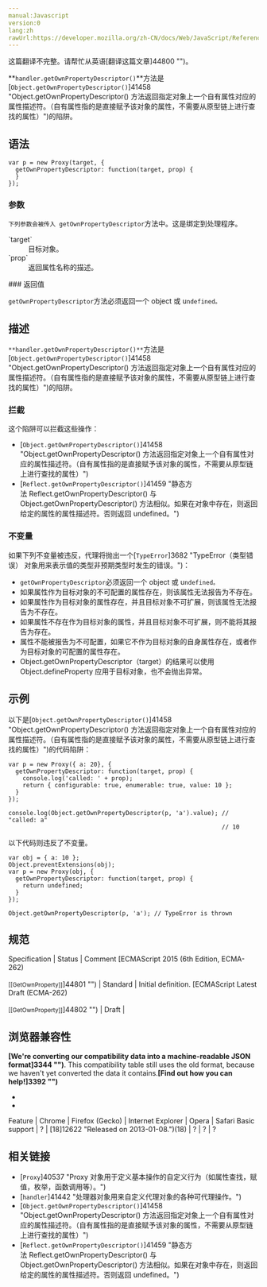 ```yaml
---
manual:Javascript
version:0
lang:zh
rawUrl:https://developer.mozilla.org/zh-CN/docs/Web/JavaScript/Reference/Global_Objects/Proxy/handler/getOwnPropertyDescriptor
---
```




这篇翻译不完整。请帮忙从英语[翻译这篇文章]44800 "")。






**`handler.getOwnPropertyDescriptor()`**方法是[`Object.getOwnPropertyDescriptor()`]41458 "Object.getOwnPropertyDescriptor() 方法返回指定对象上一个自有属性对应的属性描述符。（自有属性指的是直接赋予该对象的属性，不需要从原型链上进行查找的属性）")的陷阱。


## 语法<a name="语法"></a>

```
var p = new Proxy(target, {
  getOwnPropertyDescriptor: function(target, prop) {
  }
});
```

### 参数<a name="参数"></a>


`下列参数会被传入 getOwnPropertyDescriptor`方法中。这是绑定到处理程序。

<dl><dt id=''>`target`</dt><dd>目标对象。</dd><dt id=''>`prop`</dt><dd>返回属性名称的描述。</dd></dl>
### 返回值<a name="返回值"></a>


`getOwnPropertyDescriptor`方法必须返回一个 object 或 u`ndefined。`


## 描述<a name="描述"></a>


`**handler.getOwnPropertyDescriptor()**`方法是[`Object.getOwnPropertyDescriptor()`]41458 "Object.getOwnPropertyDescriptor() 方法返回指定对象上一个自有属性对应的属性描述符。（自有属性指的是直接赋予该对象的属性，不需要从原型链上进行查找的属性）")的陷阱。


### 拦截<a name="拦截"></a>


这个陷阱可以拦截这些操作：


* [`Object.getOwnPropertyDescriptor()`]41458 "Object.getOwnPropertyDescriptor() 方法返回指定对象上一个自有属性对应的属性描述符。（自有属性指的是直接赋予该对象的属性，不需要从原型链上进行查找的属性）")
* [`Reflect.getOwnPropertyDescriptor()`]41459 "静态方法 Reflect.getOwnPropertyDescriptor() 与 Object.getOwnPropertyDescriptor() 方法相似。如果在对象中存在，则返回给定的属性的属性描述符。否则返回 undefined。")

### 不变量<a name="不变量"></a>


如果下列不变量被违反，代理将抛出一个[`TypeError`]3682 "TypeError（类型错误） 对象用来表示值的类型非预期类型时发生的错误。")：


* `getOwnPropertyDescriptor`必须返回一个 object 或 u`ndefined。`
* 如果属性作为目标对象的不可配置的属性存在，则该属性无法报告为不存在。
* 如果属性作为目标对象的属性存在，并且目标对象不可扩展，则该属性无法报告为不存在。
* 如果属性不存在作为目标对象的属性，并且目标对象不可扩展，则不能将其报告为存在。
* 属性不能被报告为不可配置，如果它不作为目标对象的自身属性存在，或者作为目标对象的可配置的属性存在。
* Object.getOwnPropertyDescriptor（target）的结果可以使用 Object.defineProperty 应用于目标对象，也不会抛出异常。

## 示例<a name="示例"></a>


以下是[`Object.getOwnPropertyDescriptor()`]41458 "Object.getOwnPropertyDescriptor() 方法返回指定对象上一个自有属性对应的属性描述符。（自有属性指的是直接赋予该对象的属性，不需要从原型链上进行查找的属性）")的代码陷阱：


```
var p = new Proxy({ a: 20}, {
  getOwnPropertyDescriptor: function(target, prop) {
    console.log('called: ' + prop);
    return { configurable: true, enumerable: true, value: 10 };
  }
});

console.log(Object.getOwnPropertyDescriptor(p, 'a').value); // "called: a"
                                                            // 10
```


以下代码则违反了不变量。


```
var obj = { a: 10 };
Object.preventExtensions(obj);
var p = new Proxy(obj, {
  getOwnPropertyDescriptor: function(target, prop) {
    return undefined;
  }
});

Object.getOwnPropertyDescriptor(p, 'a'); // TypeError is thrown
```

## 规范<a name="规范"></a>

Specification | Status | Comment 
[ECMAScript 2015 (6th Edition, ECMA-262)<br></br><small>[[GetOwnProperty]]</small>]44801 "") | Standard | Initial definition. 
[ECMAScript Latest Draft (ECMA-262)<br></br><small>[[GetOwnProperty]]</small>]44802 "") | Draft |  


## 浏览器兼容性<a name="浏览器兼容性"></a>


**[We&#39;re converting our compatibility data into a machine-readable JSON format]3344 "")**. This compatibility table still uses the old format, because we haven&#39;t yet converted the data it contains.**[Find out how you can help!]3392 "")**


* 
* 

Feature | Chrome | Firefox (Gecko) | Internet Explorer | Opera | Safari 
Basic support | ? | [18]12622 "Released on 2013-01-08.")(18) | ? | ? | ? 





## 相关链接<a name="相关链接"></a>

* [`Proxy`]40537 "Proxy 对象用于定义基本操作的自定义行为（如属性查找，赋值，枚举，函数调用等）。")
* [`handler`]41442 "处理器对象用来自定义代理对象的各种可代理操作。")
* [`Object.getOwnPropertyDescriptor()`]41458 "Object.getOwnPropertyDescriptor() 方法返回指定对象上一个自有属性对应的属性描述符。（自有属性指的是直接赋予该对象的属性，不需要从原型链上进行查找的属性）")
* [`Reflect.getOwnPropertyDescriptor()`]41459 "静态方法 Reflect.getOwnPropertyDescriptor() 与 Object.getOwnPropertyDescriptor() 方法相似。如果在对象中存在，则返回给定的属性的属性描述符。否则返回 undefined。")



